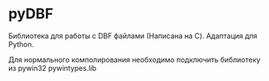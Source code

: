 # pyDBF
Библиотека для работы с DBF файлами (Написана на C). Адаптация для Python.

Для нормального комполирования необходимо подключить
библиотеку из pywin32 pywintypes.lib
